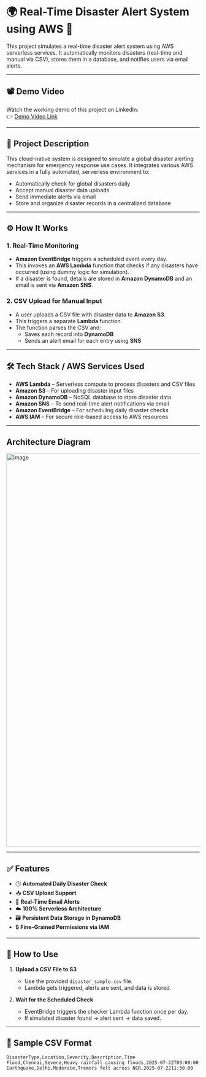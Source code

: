 # 🌍 Real-Time Disaster Alert System using AWS 🚨

This project simulates a real-time disaster alert system using AWS serverless services. It automatically monitors disasters (real-time and manual via CSV), stores them in a database, and notifies users via email alerts.

---

## 📽️ Demo Video

Watch the working demo of this project on LinkedIn:  
👉 [Demo Video Link](https://www.linkedin.com/posts/devaprasath-r_aws-cloudcomputing-serverless-activity-7353416563107995650-hSpg?utm_source=share&utm_medium=member_desktop&rcm=ACoAAEHEaGMBhXAZOXoahggCFiAnnYXJ81VotV8)

---

## 📌 Project Description

This cloud-native system is designed to simulate a global disaster alerting mechanism for emergency response use cases. It integrates various AWS services in a fully automated, serverless environment to:
- Automatically check for global disasters daily
- Accept manual disaster data uploads
- Send immediate alerts via email
- Store and organize disaster records in a centralized database

---

## ⚙️ How It Works

### 1. **Real-Time Monitoring**
- **Amazon EventBridge** triggers a scheduled event every day.
- This invokes an **AWS Lambda** function that checks if any disasters have occurred (using dummy logic for simulation).
- If a disaster is found, details are stored in **Amazon DynamoDB** and an email is sent via **Amazon SNS**.

### 2. **CSV Upload for Manual Input**
- A user uploads a CSV file with disaster data to **Amazon S3**.
- This triggers a separate **Lambda** function.
- The function parses the CSV and:
  - Saves each record into **DynamoDB**
  - Sends an alert email for each entry using **SNS**

---

## 🛠️ Tech Stack / AWS Services Used

- **AWS Lambda** – Serverless compute to process disasters and CSV files
- **Amazon S3** – For uploading disaster input files
- **Amazon DynamoDB** – NoSQL database to store disaster data
- **Amazon SNS** – To send real-time alert notifications via email
- **Amazon EventBridge** – For scheduling daily disaster checks
- **AWS IAM** – For secure role-based access to AWS resources

---

## Architecture Diagram
<img width="1536" height="1024" alt="image" src="https://github.com/user-attachments/assets/335ee819-fb1d-4cc0-87f4-9cd754ca7855" />

---
## ✅ Features

- 🕒 **Automated Daily Disaster Check**
- 📥 **CSV Upload Support**
- 📧 **Real-Time Email Alerts**
- ☁️ **100% Serverless Architecture**
- 🗃️ **Persistent Data Storage in DynamoDB**
- 🔒 **Fine-Grained Permissions via IAM**

---

## 🚀 How to Use

1. **Upload a CSV File to S3**
   - Use the provided `disaster_sample.csv` file.
   - Lambda gets triggered, alerts are sent, and data is stored.

2. **Wait for the Scheduled Check**
   - EventBridge triggers the checker Lambda function once per day.
   - If simulated disaster found → alert sent → data saved.

---

## 🧪 Sample CSV Format

```csv
DisasterType,Location,Severity,Description,Time
Flood,Chennai,Severe,Heavy rainfall causing floods,2025-07-22T09:00:00
Earthquake,Delhi,Moderate,Tremors felt across NCR,2025-07-2211:30:00



